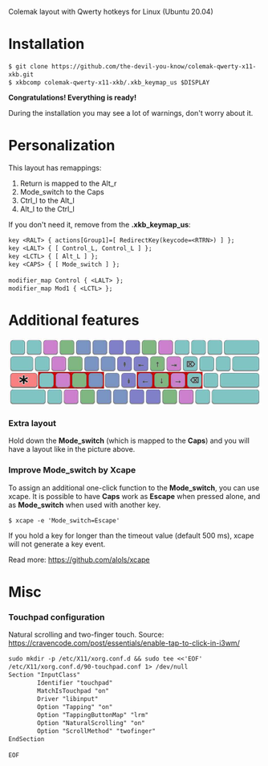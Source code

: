 Colemak layout with Qwerty hotkeys for Linux (Ubuntu 20.04)


# Installation

```
$ git clone https://github.com/the-devil-you-know/colemak-qwerty-x11-xkb.git
$ xkbcomp colemak-qwerty-x11-xkb/.xkb_keymap_us $DISPLAY
```
**Congratulations! Everything is ready!**

During the installation you may see a lot of warnings, don't worry about it.


# Personalization

This layout has remappings:

1. Return is mapped to the Alt_r
2. Mode_switch to the Caps
3. Ctrl_l to the Alt_l
4. Alt_l to the Ctrl_l

If you don't need it, remove from the **.xkb_keymap_us**:
```
key <RALT> { actions[Group1]=[ RedirectKey(keycode=<RTRN>) ] };
key <LALT> { [ Control_L, Control_L ] };
key <LCTL> { [ Alt_L ] };
key <CAPS> { [ Mode_switch ] };

modifier_map Control { <LALT> };
modifier_map Mod1 { <LCTL> };
```


# Additional features

![additional features](additional_features.jpg)

### Extra layout

Hold down the **Mode_switch** (which is mapped to the **Caps**) and you will have a layout like in the picture above.

### Improve Mode_switch by Xcape

To assign an additional one-click function to the **Mode_switch**, you can use xcape. It is possible to have **Caps** work as **Escape** when pressed alone, and as **Mode_switch** when used with another key. 

```
$ xcape -e 'Mode_switch=Escape'
```

If you hold a key for longer than the timeout value (default 500 ms), xcape will not generate a key event.

Read more: https://github.com/alols/xcape


# Misc

### Touchpad configuration

Natural scrolling and two-finger touch. Source: https://cravencode.com/post/essentials/enable-tap-to-click-in-i3wm/

```
sudo mkdir -p /etc/X11/xorg.conf.d && sudo tee <<'EOF' /etc/X11/xorg.conf.d/90-touchpad.conf 1> /dev/null
Section "InputClass"
        Identifier "touchpad"
        MatchIsTouchpad "on"
        Driver "libinput"
        Option "Tapping" "on"
        Option "TappingButtonMap" "lrm"
        Option "NaturalScrolling" "on"
        Option "ScrollMethod" "twofinger"
EndSection

EOF
```
